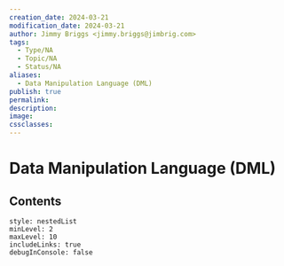 ```yaml
---
creation_date: 2024-03-21
modification_date: 2024-03-21
author: Jimmy Briggs <jimmy.briggs@jimbrig.com>
tags:
  - Type/NA
  - Topic/NA
  - Status/NA
aliases:
  - Data Manipulation Language (DML)
publish: true
permalink:
description:
image:
cssclasses:
---
```



# Data Manipulation Language (DML)

## Contents

```table-of-contents
style: nestedList
minLevel: 2
maxLevel: 10
includeLinks: true
debugInConsole: false
```
